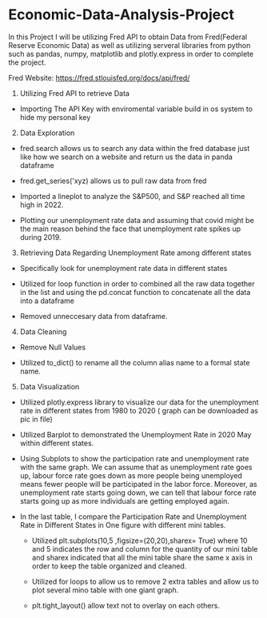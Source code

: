 # Economic-Data-Analysis-Project

In this Project I will be utilizing Fred API to obtain Data from Fred(Federal Reserve Economic Data) as well as utilizing serveral libraries from python such as pandas, numpy, matplotlib and plotly.express in order to complete the project. 

Fred Website: https://fred.stlouisfed.org/docs/api/fred/

1. Utilizing Fred API to retrieve Data

  - Importing The API Key with enviromental variable build in os system to hide my personal key
  
2. Data Exploration

  - fred.search allows us to search any data within the fred database just like how we search on a website and return us the data in panda dataframe
  
  - fred.get_series('xyz) allows us to pull raw data from fred
  
  - Imported a lineplot to analyze the S&P500, and S&P reached all time high in 2022.
  
  - Plotting our unemployment rate data and assuming that covid might be the main reason behind the face that unemployment rate spikes up during 2019. 
  
 3. Retrieving Data Regarding Unemployment Rate among different states
 
  - Specifically look for unemployment rate data in different states
  
  - Utilized for loop function in order to combined all the raw data together in the list and using the pd.concat function to concatenate all the data into a dataframe
  
  - Removed unneccesary data from dataframe.
  
 4. Data Cleaning
 
  - Remove Null Values
  
  - Utilized to_dict() to rename all the column alias name to a formal state name.
  
 5. Data Visualization
 
  - Utilized plotly.express library to visualize our data for the unemployment rate in different states from 1980 to 2020 ( graph can be downloaded as pic in file)
  
  - Utilized Barplot to demonstrated the Unemployment Rate in 2020 May within different states.
  
  - Using Subplots to show the participation rate and unemployment rate with the same graph. We can assume that as unemployment rate goes up, labour force rate goes     down as more people being unemployed means fewer people will be participated in the labor force. Moreover, as unemployment rate starts going down, we can tell       that labour force rate starts going up as more individuals are getting employed again. 
  
  - In the last table, I compare the Participation Rate and Unemployment Rate in Different States in One figure with different mini tables.
      
      - Utilized plt.subplots(10,5 ,figsize=(20,20),sharex= True) where 10 and 5 indicates the row and column for the quantity of our mini table and sharex                 indicated that all the mini table share the same x axis in order to keep the table organized and cleaned.
      
      - Utilized for loops to allow us to remove 2 extra tables and allow us to plot several mino table with one giant graph.
      
      - plt.tight_layout() allow text not to overlay on each others.
  
  
